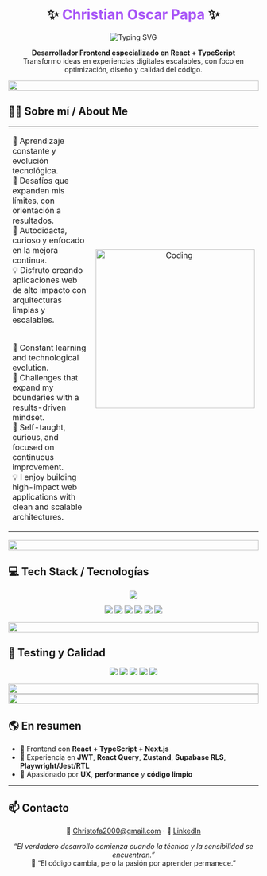 <!-- Encabezado con estilo -->
<h1 align="center">✨ <span style="color:#a855f7;">Christian Oscar Papa</span> ✨</h1>

<p align="center">
  <img src="https://readme-typing-svg.demolab.com?font=Fira+Code&size=20&duration=2800&pause=600&color=A855F7&center=true&vCenter=true&width=520&lines=Frontend+Developer+(React+%2B+TypeScript);Experiencias+escalables+con+Next.js;UX%2C+Performance+y+Calidad+de+C%C3%B3digo" alt="Typing SVG" />
</p>

<p align="center">
  <strong>Desarrollador Frontend especializado en React + TypeScript</strong><br/>
  Transformo ideas en experiencias digitales escalables, con foco en optimización, diseño y calidad del código.
</p>

<img src="https://i.imgur.com/dBaSKWF.gif" height="20" width="100%">

<!-- 👨‍💻 Sobre mí bilingüe -->
## 👨‍💻 Sobre mí / About Me

<div align="center">

<table>
<tr>
<td width="60%" valign="top" align="left">



🎯 Aprendizaje constante y evolución tecnológica. <br/>
🚀 Desafíos que expanden mis límites, con orientación a resultados. <br/>
🔧 Autodidacta, curioso y enfocado en la mejora continua. <br/>
💡 Disfruto creando aplicaciones web de alto impacto con arquitecturas limpias y escalables.  
<br/>



🎯 Constant learning and technological evolution. <br/>
🚀 Challenges that expand my boundaries with a results-driven mindset. <br/>
🔧 Self-taught, curious, and focused on continuous improvement. <br/>
💡 I enjoy building high-impact web applications with clean and scalable architectures.

</td>

<td width="40%" align="center">
  <img alt="Coding" width="320" src="https://user-images.githubusercontent.com/74038190/229223263-cf2e4b07-2615-4f87-9c38-e37600f8381a.gif"/>
</td>
</tr>
</table>

</div>

<img src="https://i.imgur.com/dBaSKWF.gif" height="20" width="100%">

## 💻 Tech Stack / Tecnologías
<div align="center">
  <img src="https://skillicons.dev/icons?i=react,nextjs,ts,js,tailwind,redux,zustand,reactquery,prisma,postgres,nodejs,cloudflare,vercel,git,github,figma,vitest,jest" />
</div>

<p align="center">
  <img src="https://img.shields.io/badge/React-18.x-61DAFB?logo=react&logoColor=000" />
  <img src="https://img.shields.io/badge/Next.js-15-000000?logo=nextdotjs&logoColor=white" />
  <img src="https://img.shields.io/badge/TypeScript-5.x-3178C6?logo=typescript&logoColor=white" />
  <img src="https://img.shields.io/badge/TailwindCSS-3.x-06B6D4?logo=tailwindcss&logoColor=white" />
  <img src="https://img.shields.io/badge/Zustand-State%20Mgmt-000000" />
  <img src="https://img.shields.io/badge/React%20Query-Data%20Sync-FF4154" />
</p>

<img src="https://i.imgur.com/dBaSKWF.gif" height="20" width="100%">

## 🧪 Testing y Calidad
<p align="center">
  <img src="https://img.shields.io/badge/Jest-C21325?logo=jest&logoColor=white" />
  <img src="https://img.shields.io/badge/RTL-E33332?logo=testinglibrary&logoColor=white" />
  <img src="https://img.shields.io/badge/Playwright-E2E-2D6AE3" />
  <img src="https://img.shields.io/badge/ESLint-4B32C3?logo=eslint&logoColor=white" />
  <img src="https://img.shields.io/badge/Prettier-F7B93E?logo=prettier&logoColor=000" />
</p>

<img src="https://i.imgur.com/dBaSKWF.gif" height="20" width="100%">




<img src="https://i.imgur.com/dBaSKWF.gif" height="20" width="100%">

## 🌎 En resumen
- 🔹 Frontend con **React + TypeScript + Next.js**  
- 🔹 Experiencia en **JWT**, **React Query**, **Zustand**, **Supabase RLS**, **Playwright/Jest/RTL**  
- 🔹 Apasionado por **UX**, **performance** y **código limpio**

---

## 📫 Contacto
<p align="center">
  📧 <a href="mailto:Christofa2000@gmail.com">Christofa2000@gmail.com</a> · 
  💼 <a href="https://www.linkedin.com/in/christian-oscar-b8362b36b" target="_blank">LinkedIn</a>
</p>

<p align="center"><em>“El verdadero desarrollo comienza cuando la técnica y la sensibilidad se encuentran.”</em><br/>
💫 “El código cambia, pero la pasión por aprender permanece.”</p>
